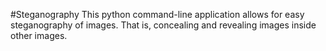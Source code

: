 #Steganography
This python command-line application allows for easy steganography of images. That is, concealing and revealing images inside other images.